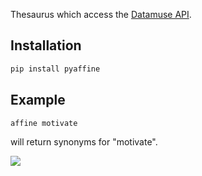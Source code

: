Thesaurus which access the [Datamuse API](https://www.datamuse.com/api).

## Installation
```bash
pip install pyaffine
```

## Example
```bash
affine motivate
```
will return synonyms for "motivate".

![](https://i.imgur.com/kIgqZRC.png)
